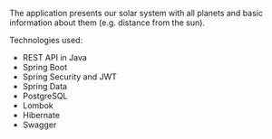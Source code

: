 
The application presents our solar system with all planets and basic information about them (e.g. distance from the sun).

Technologies used:

* REST API in Java
* Spring Boot
* Spring Security and JWT
* Spring Data
* PostgreSQL
* Lombok
* Hibernate
* Swagger
